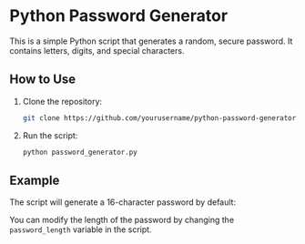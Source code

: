 # Python Password Generator

This is a simple Python script that generates a random, secure password. It contains letters, digits, and special characters.

## How to Use

1. Clone the repository:
   ```bash
   git clone https://github.com/yourusername/python-password-generator.git
   ```
2. Run the script:
   ```bash
   python password_generator.py
   ```

## Example

The script will generate a 16-character password by default:


You can modify the length of the password by changing the `password_length` variable in the script.
